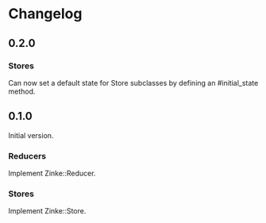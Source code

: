 # Changelog

## 0.2.0

### Stores

Can now set a default state for Store subclasses by defining an #initial_state
method.

## 0.1.0

Initial version.

### Reducers

Implement Zinke::Reducer.

### Stores

Implement Zinke::Store.

